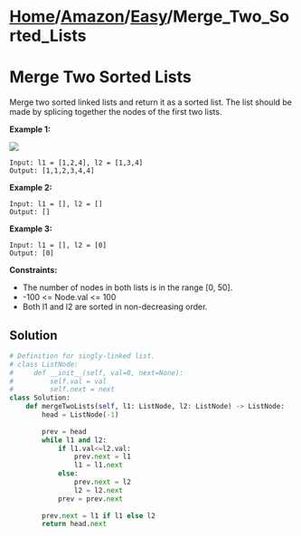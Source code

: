 # [Home](./../..)/[Amazon](./..)/[Easy](./)/Merge_Two_Sorted_Lists
<h1>Merge Two Sorted Lists</h1>

<p>
Merge two sorted linked lists and return it as a sorted list. The list should be made by splicing together the nodes of the first two lists.

</p>

<b>Example 1:</b>

<img src="https://assets.leetcode.com/uploads/2020/10/03/merge_ex1.jpg">

    Input: l1 = [1,2,4], l2 = [1,3,4]
    Output: [1,1,2,3,4,4]
    
<b>Example 2:</b>

    Input: l1 = [], l2 = []
    Output: []
    
<b>Example 3:</b>

    Input: l1 = [], l2 = [0]
    Output: [0]
 
<b>Constraints:</b>

- The number of nodes in both lists is in the range [0, 50].
- -100 <= Node.val <= 100
- Both l1 and l2 are sorted in non-decreasing order.

<h2>Solution</h2>

```python
# Definition for singly-linked list.
# class ListNode:
#     def __init__(self, val=0, next=None):
#         self.val = val
#         self.next = next
class Solution:
    def mergeTwoLists(self, l1: ListNode, l2: ListNode) -> ListNode:
        head = ListNode(-1)
        
        prev = head
        while l1 and l2:
            if l1.val<=l2.val:
                prev.next = l1
                l1 = l1.next
            else:
                prev.next = l2
                l2 = l2.next
            prev = prev.next
        
        prev.next = l1 if l1 else l2
        return head.next
```
